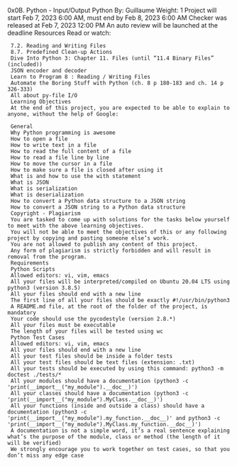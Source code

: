 0x0B. Python - Input/Output
Python
 By: Guillaume
  Weight: 1
   Project will start Feb 7, 2023 6:00 AM, must end by Feb 8, 2023 6:00 AM
    Checker was released at Feb 7, 2023 12:00 PM
     An auto review will be launched at the deadline
     Resources
     Read or watch:

     7.2. Reading and Writing Files
     8.7. Predefined Clean-up Actions
     Dive Into Python 3: Chapter 11. Files (until “11.4 Binary Files” (included))
     JSON encoder and decoder
     Learn to Program 8 : Reading / Writing Files
     Automate the Boring Stuff with Python (ch. 8 p 180-183 and ch. 14 p 326-333)
     All about py-file I/O
     Learning Objectives
     At the end of this project, you are expected to be able to explain to anyone, without the help of Google:

     General
     Why Python programming is awesome
     How to open a file
     How to write text in a file
     How to read the full content of a file
     How to read a file line by line
     How to move the cursor in a file
     How to make sure a file is closed after using it
     What is and how to use the with statement
     What is JSON
     What is serialization
     What is deserialization
     How to convert a Python data structure to a JSON string
     How to convert a JSON string to a Python data structure
     Copyright - Plagiarism
     You are tasked to come up with solutions for the tasks below yourself to meet with the above learning objectives.
     You will not be able to meet the objectives of this or any following project by copying and pasting someone else’s work.
     You are not allowed to publish any content of this project.
     Any form of plagiarism is strictly forbidden and will result in removal from the program.
     Requirements
     Python Scripts
     Allowed editors: vi, vim, emacs
     All your files will be interpreted/compiled on Ubuntu 20.04 LTS using python3 (version 3.8.5)
     All your files should end with a new line
     The first line of all your files should be exactly #!/usr/bin/python3
     A README.md file, at the root of the folder of the project, is mandatory
     Your code should use the pycodestyle (version 2.8.*)
     All your files must be executable
     The length of your files will be tested using wc
     Python Test Cases
     Allowed editors: vi, vim, emacs
     All your files should end with a new line
     All your test files should be inside a folder tests
     All your test files should be text files (extension: .txt)
     All your tests should be executed by using this command: python3 -m doctest ./tests/*
     All your modules should have a documentation (python3 -c 'print(__import__("my_module").__doc__)')
     All your classes should have a documentation (python3 -c 'print(__import__("my_module").MyClass.__doc__)')
     All your functions (inside and outside a class) should have a documentation (python3 -c 'print(__import__("my_module").my_function.__doc__)' and python3 -c 'print(__import__("my_module").MyClass.my_function.__doc__)')
     A documentation is not a simple word, it’s a real sentence explaining what’s the purpose of the module, class or method (the length of it will be verified)
     We strongly encourage you to work together on test cases, so that you don’t miss any edge case
